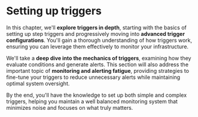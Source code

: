 # Setting up triggers

In this chapter, we'll **explore triggers in depth**, starting with the basics
of setting up step triggers and progressively moving into **advanced trigger configurations**.
You'll gain a thorough understanding of how triggers work, ensuring you can leverage
them effectively to monitor your infrastructure.

We'll take a **deep dive into the mechanics of triggers**, examining how they evaluate
conditions and generate alerts. This section will also address the important topic
of **monitoring and alerting fatigue**, providing strategies to fine-tune your triggers
to reduce unnecessary alerts while maintaining optimal system oversight.

By the end, you'll have the knowledge to set up both simple and complex triggers,
helping you maintain a well balanced monitoring system that minimizes noise and
focuses on what truly matters.
